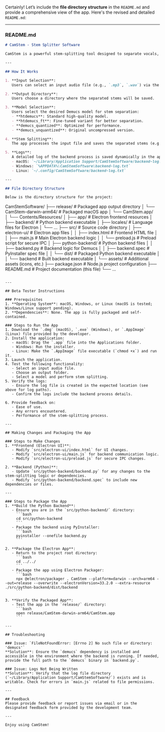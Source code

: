 Certainly! Let’s include the **file directory structure** in the `README.md` and provide a comprehensive view of the app. Here's the revised and detailed `README.md`:

---

### **README.md**

```markdown
# CamStem - Stem Splitter Software

CamStem is a powerful stem-splitting tool designed to separate vocals, drums, bass, and other instrumentals from audio files. It leverages the advanced **Demucs** AI model for high-quality music source separation.

---

## How It Works

1. **Input Selection**:  
   Users can select an input audio file (e.g., `.mp3`, `.wav`) via the app’s UI.  

2. **Output Directory**:  
   Users choose a directory where the separated stems will be saved.  

3. **Model Selection**:  
   Users select the desired Demucs model for stem separation:
   - **htdemucs**: Standard high-quality model.
   - **htdemucs_ft**: Fine-tuned variant for better separation.
   - **demucs_quantized**: Optimized for performance.
   - **demucs_unquantized**: Original uncompressed version.

4. **Stem Splitting**:  
   The app processes the input file and saves the separated stems (e.g., vocals, drums, bass) in the selected output directory.  

5. **Logs**:  
   A detailed log of the backend process is saved dynamically in the appropriate location for the system:
   - macOS: `~/Library/Application Support/CamStemSoftware/backend-log.txt`
   - Windows: `%APPDATA%\CamStemSoftware\backend-log.txt`
   - Linux: `~/.config/CamStemSoftware/backend-log.txt`

---

## File Directory Structure

Below is the directory structure for the project:

```
CamStemSoftware/
├── release/                     # Packaged app output directory
│   └── CamStem-darwin-arm64/    # Packaged macOS app
│       └── CamStem.app/         
│           └── Contents/Resources/
│               ├── app/         # Electron frontend resources
│               ├── backend/     # Python backend executable
│               ├── locales/     # Language files for Electron
│               └── ...
├── src/                         # Source code directory
│   ├── electron-ui/             # Electron app files
│   │   ├── index.html           # Frontend HTML file
│   │   ├── main.js              # Main Electron backend logic
│   │   └── preload.js           # Preload script for secure IPC
│   ├── python-backend/          # Python backend files
│   │   ├── backend.py           # Backend logic for Demucs
│   │   ├── backend.spec         # PyInstaller spec file
│   │   └── dist/                # Packaged Python backend executable
│   │       └── backend          # Built backend executable
│   └── assets/                  # Additional assets (icons, etc.)
├── package.json                 # Node.js project configuration
├── README.md                    # Project documentation (this file)
└── ...
```

---

## Beta Tester Instructions

### Prerequisites
1. **Operating System**: macOS, Windows, or Linux (macOS is tested; Windows/Linux support pending).  
2. **Dependencies**: None. The app is fully packaged and self-contained.

### Steps to Run the App
1. Download the `.dmg` (macOS), `.exe` (Windows), or `.AppImage` (Linux) file provided by the developer.
2. Install the application:
   - macOS: Drag the `.app` file into the Applications folder.
   - Windows: Run the installer.
   - Linux: Make the `.AppImage` file executable (`chmod +x`) and run it.
3. Launch the application.
4. Test the following functionality:
   - Select an input audio file.
   - Choose an output folder.
   - Select a model and perform stem splitting.
5. Verify the logs:
   - Ensure the log file is created in the expected location (see above for log paths).
   - Confirm the logs include the backend process details.

6. Provide feedback on:
   - Ease of use.
   - Any errors encountered.
   - Performance of the stem-splitting process.

---

## Making Changes and Packaging the App

### Steps to Make Changes
1. **Frontend (Electron UI)**:
   - Modify `src/electron-ui/index.html` for UI changes.
   - Modify `src/electron-ui/main.js` for backend communication logic.
   - Modify `src/electron-ui/preload.js` for secure IPC changes.

2. **Backend (Python)**:
   - Update `src/python-backend/backend.py` for any changes to the stem-splitting logic or dependencies.
   - Modify `src/python-backend/backend.spec` to include new dependencies or files.

---

### Steps to Package the App
1. **Build the Python Backend**:
   - Ensure you are in the `src/python-backend/` directory:
     ```bash
     cd src/python-backend
     ```
   - Package the backend using PyInstaller:
     ```bash
     pyinstaller --onefile backend.py
     ```

2. **Package the Electron App**:
   - Return to the project root directory:
     ```bash
     cd ../../
     ```
   - Package the app using Electron Packager:
     ```bash
     npx @electron/packager . CamStem --platform=darwin --arch=arm64 --out=release --overwrite --electronVersion=33.2.0 --extra-resource ./src/python-backend/dist/backend
     ```

3. **Verify the Packaged App**:
   - Test the app in the `release/` directory:
     ```bash
     open release/CamStem-darwin-arm64/CamStem.app
     ```

---

## Troubleshooting

### Issue: `FileNotFoundError: [Errno 2] No such file or directory: 'demucs'`
**Solution**: Ensure the `demucs` dependency is installed and accessible in the environment where the backend is running. If needed, provide the full path to the `demucs` binary in `backend.py`.

### Issue: Logs Not Being Written
**Solution**: Verify that the log file directory (`~/Library/Application Support/CamStemSoftware/`) exists and is writable. Check for errors in `main.js` related to file permissions.

---

## Feedback
Please provide feedback or report issues via email or in the designated feedback form provided by the development team.

---

Enjoy using CamStem!
```
